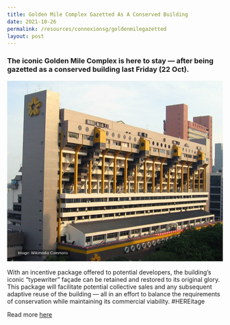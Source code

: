 ```yaml
---
title: Golden Mile Complex Gazetted As A Conserved Building
date: 2021-10-26
permalink: /resources/connexionsg/goldenmilegazetted
layout: post
---
```

### The iconic Golden Mile Complex is here to stay — after being gazetted as a conserved building last Friday (22 Oct).

![Alt text for image on Isomer site](/images/goldenmile1.jpeg)

With an incentive package offered to potential developers, the building’s iconic “typewriter” façade can be retained and restored to its original glory. This package will facilitate potential collective sales and any subsequent adaptive reuse of the building — all in an effort to balance the requirements of conservation while maintaining its commercial viability. #HEREitage

Read more [here](https://www.facebook.com/ConnexionSG/photos/a.170987719609868/3574625695912703)

